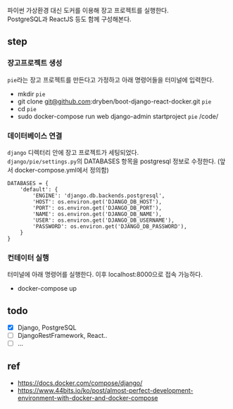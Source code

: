파이썬 가상환경 대신 도커를 이용해 장고 프로젝트를 실행한다.  
PostgreSQL과 ReactJS 등도 함께 구성해본다.

## step
### 장고프로젝트 생성
`pie`라는 장고 프로젝트를 만든다고 가정하고 아래 명령어들을 터미널에 입력한다.
- mkdir `pie`
- git clone git@github.com:dryben/boot-django-react-docker.git `pie`
- cd `pie`
- sudo docker-compose run web django-admin startproject `pie` /code/

### 데이터베이스 연결
`django` 디렉터리 안에 장고 프로젝트가 세팅되었다.  
`django/pie/settings.py`의 DATABASES 항목을 postgresql 정보로 수정한다. (앞서 docker-compose.yml에서 정의함)
```
DATABASES = {
    'default': {
        'ENGINE': 'django.db.backends.postgresql',
        'HOST': os.environ.get('DJANGO_DB_HOST'),
        'PORT': os.environ.get('DJANGO_DB_PORT'),
        'NAME': os.environ.get('DJANGO_DB_NAME'),
        'USER': os.environ.get('DJANGO_DB_USERNAME'),
        'PASSWORD': os.environ.get('DJANGO_DB_PASSWORD'),
    }
}
```

### 컨테이터 실행
터미널에 아래 명령어를 실행한다. 이후 localhost:8000으로 접속 가능하다.
- docker-compose up

## todo
- [x] Django, PostgreSQL
- [ ] DjangoRestFramework, React..
- [ ] ...

## ref
- https://docs.docker.com/compose/django/
- https://www.44bits.io/ko/post/almost-perfect-development-environment-with-docker-and-docker-compose